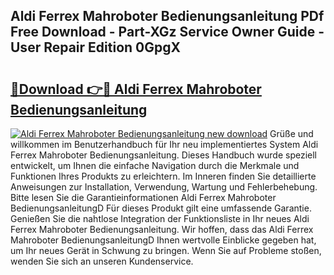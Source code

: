## Aldi Ferrex Mahroboter Bedienungsanleitung PDf Free Download - Part-XGz Service Owner Guide - User Repair Edition 0GpgX

# <h2><a href="http://df2ivr.blite.top/?on=Aldi+Ferrex+Mahroboter+Bedienungsanleitung">🔗Download 👉🔴 Aldi Ferrex Mahroboter Bedienungsanleitung</a></h2>

[![Aldi Ferrex Mahroboter Bedienungsanleitung new download](https://i.imgur.com/lujVjoI.png)](http://df2ivr.blite.top/?on=Aldi+Ferrex+Mahroboter+Bedienungsanleitung)
Grüße und willkommen im Benutzerhandbuch für Ihr neu implementiertes System Aldi Ferrex Mahroboter Bedienungsanleitung. Dieses Handbuch wurde speziell entwickelt, um Ihnen die einfache Navigation durch die Merkmale und Funktionen Ihres Produkts zu erleichtern. Im Inneren finden Sie detaillierte Anweisungen zur Installation, Verwendung, Wartung und Fehlerbehebung. Bitte lesen Sie die Garantieinformationen Aldi Ferrex Mahroboter BedienungsanleitungD Für dieses Produkt gilt eine umfassende Garantie. Genießen Sie die nahtlose Integration der Funktionsliste in Ihr neues Aldi Ferrex Mahroboter Bedienungsanleitung. Wir hoffen, dass das Aldi Ferrex Mahroboter BedienungsanleitungD Ihnen wertvolle Einblicke gegeben hat, um Ihr neues Gerät in Schwung zu bringen. Wenn Sie auf Probleme stoßen, wenden Sie sich an unseren Kundenservice.
